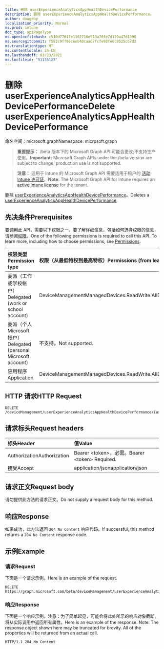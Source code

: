```yaml
---
title: 删除 userExperienceAnalyticsAppHealthDevicePerformance
description: 删除 userExperienceAnalyticsAppHealthDevicePerformance。
author: dougeby
localization_priority: Normal
ms.prod: intune
doc_type: apiPageType
ms.openlocfilehash: c518d77017e1102716e913a765e7d179a47d1390
ms.sourcegitcommit: f592c9ff96ceeb40caa67fcfe90fe6c8525cb7d2
ms.translationtype: MT
ms.contentlocale: zh-CN
ms.lasthandoff: 03/23/2021
ms.locfileid: "51136123"
---
```

# <a name="delete-userexperienceanalyticsapphealthdeviceperformance"></a><span data-ttu-id="674db-103">删除 userExperienceAnalyticsAppHealthDevicePerformance</span><span class="sxs-lookup"><span data-stu-id="674db-103">Delete userExperienceAnalyticsAppHealthDevicePerformance</span></span>

<span data-ttu-id="674db-104">命名空间：microsoft.graph</span><span class="sxs-lookup"><span data-stu-id="674db-104">Namespace: microsoft.graph</span></span>

> <span data-ttu-id="674db-105">**重要提示：** /beta 版本下的 Microsoft Graph API 可能会更改;不支持生产使用。</span><span class="sxs-lookup"><span data-stu-id="674db-105">**Important:** Microsoft Graph APIs under the /beta version are subject to change; production use is not supported.</span></span>

> <span data-ttu-id="674db-106">**注意：** 适用于 Intune 的 Microsoft Graph API 需要适用于租户的 [活动 Intune 许可证](https://go.microsoft.com/fwlink/?linkid=839381)。</span><span class="sxs-lookup"><span data-stu-id="674db-106">**Note:** The Microsoft Graph API for Intune requires an [active Intune license](https://go.microsoft.com/fwlink/?linkid=839381) for the tenant.</span></span>

<span data-ttu-id="674db-107">删除 [userExperienceAnalyticsAppHealthDevicePerformance](../resources/intune-devices-userexperienceanalyticsapphealthdeviceperformance.md)。</span><span class="sxs-lookup"><span data-stu-id="674db-107">Deletes a [userExperienceAnalyticsAppHealthDevicePerformance](../resources/intune-devices-userexperienceanalyticsapphealthdeviceperformance.md).</span></span>

## <a name="prerequisites"></a><span data-ttu-id="674db-108">先决条件</span><span class="sxs-lookup"><span data-stu-id="674db-108">Prerequisites</span></span>
<span data-ttu-id="674db-p101">要调用此 API，需要以下权限之一。要了解详细信息，包括如何选择权限的信息，请参阅[权限](/graph/permissions-reference)。</span><span class="sxs-lookup"><span data-stu-id="674db-p101">One of the following permissions is required to call this API. To learn more, including how to choose permissions, see [Permissions](/graph/permissions-reference).</span></span>

|<span data-ttu-id="674db-111">权限类型</span><span class="sxs-lookup"><span data-stu-id="674db-111">Permission type</span></span>|<span data-ttu-id="674db-112">权限（从最低特权到最高特权）</span><span class="sxs-lookup"><span data-stu-id="674db-112">Permissions (from least to most privileged)</span></span>|
|:---|:---|
|<span data-ttu-id="674db-113">委派（工作或学校帐户）</span><span class="sxs-lookup"><span data-stu-id="674db-113">Delegated (work or school account)</span></span>|<span data-ttu-id="674db-114">DeviceManagementManagedDevices.ReadWrite.All</span><span class="sxs-lookup"><span data-stu-id="674db-114">DeviceManagementManagedDevices.ReadWrite.All</span></span>|
|<span data-ttu-id="674db-115">委派（个人 Microsoft 帐户）</span><span class="sxs-lookup"><span data-stu-id="674db-115">Delegated (personal Microsoft account)</span></span>|<span data-ttu-id="674db-116">不支持。</span><span class="sxs-lookup"><span data-stu-id="674db-116">Not supported.</span></span>|
|<span data-ttu-id="674db-117">应用程序</span><span class="sxs-lookup"><span data-stu-id="674db-117">Application</span></span>|<span data-ttu-id="674db-118">DeviceManagementManagedDevices.ReadWrite.All</span><span class="sxs-lookup"><span data-stu-id="674db-118">DeviceManagementManagedDevices.ReadWrite.All</span></span>|

## <a name="http-request"></a><span data-ttu-id="674db-119">HTTP 请求</span><span class="sxs-lookup"><span data-stu-id="674db-119">HTTP Request</span></span>
<!-- {
  "blockType": "ignored"
}
-->
``` http
DELETE /deviceManagement/userExperienceAnalyticsAppHealthDevicePerformance/{userExperienceAnalyticsAppHealthDevicePerformanceId}
```

## <a name="request-headers"></a><span data-ttu-id="674db-120">请求标头</span><span class="sxs-lookup"><span data-stu-id="674db-120">Request headers</span></span>
|<span data-ttu-id="674db-121">标头</span><span class="sxs-lookup"><span data-stu-id="674db-121">Header</span></span>|<span data-ttu-id="674db-122">值</span><span class="sxs-lookup"><span data-stu-id="674db-122">Value</span></span>|
|:---|:---|
|<span data-ttu-id="674db-123">Authorization</span><span class="sxs-lookup"><span data-stu-id="674db-123">Authorization</span></span>|<span data-ttu-id="674db-124">Bearer &lt;token&gt;。必需。</span><span class="sxs-lookup"><span data-stu-id="674db-124">Bearer &lt;token&gt; Required.</span></span>|
|<span data-ttu-id="674db-125">接受</span><span class="sxs-lookup"><span data-stu-id="674db-125">Accept</span></span>|<span data-ttu-id="674db-126">application/json</span><span class="sxs-lookup"><span data-stu-id="674db-126">application/json</span></span>|

## <a name="request-body"></a><span data-ttu-id="674db-127">请求正文</span><span class="sxs-lookup"><span data-stu-id="674db-127">Request body</span></span>
<span data-ttu-id="674db-128">请勿提供此方法的请求正文。</span><span class="sxs-lookup"><span data-stu-id="674db-128">Do not supply a request body for this method.</span></span>

## <a name="response"></a><span data-ttu-id="674db-129">响应</span><span class="sxs-lookup"><span data-stu-id="674db-129">Response</span></span>
<span data-ttu-id="674db-130">如果成功，此方法返回 `204 No Content` 响应代码。</span><span class="sxs-lookup"><span data-stu-id="674db-130">If successful, this method returns a `204 No Content` response code.</span></span>

## <a name="example"></a><span data-ttu-id="674db-131">示例</span><span class="sxs-lookup"><span data-stu-id="674db-131">Example</span></span>

### <a name="request"></a><span data-ttu-id="674db-132">请求</span><span class="sxs-lookup"><span data-stu-id="674db-132">Request</span></span>
<span data-ttu-id="674db-133">下面是一个请求示例。</span><span class="sxs-lookup"><span data-stu-id="674db-133">Here is an example of the request.</span></span>
``` http
DELETE https://graph.microsoft.com/beta/deviceManagement/userExperienceAnalyticsAppHealthDevicePerformance/{userExperienceAnalyticsAppHealthDevicePerformanceId}
```

### <a name="response"></a><span data-ttu-id="674db-134">响应</span><span class="sxs-lookup"><span data-stu-id="674db-134">Response</span></span>
<span data-ttu-id="674db-p102">下面是一个响应示例。注意：为了简单起见，可能会将此处所示的响应对象截断。将从实际调用中返回所有属性。</span><span class="sxs-lookup"><span data-stu-id="674db-p102">Here is an example of the response. Note: The response object shown here may be truncated for brevity. All of the properties will be returned from an actual call.</span></span>
``` http
HTTP/1.1 204 No Content
```




